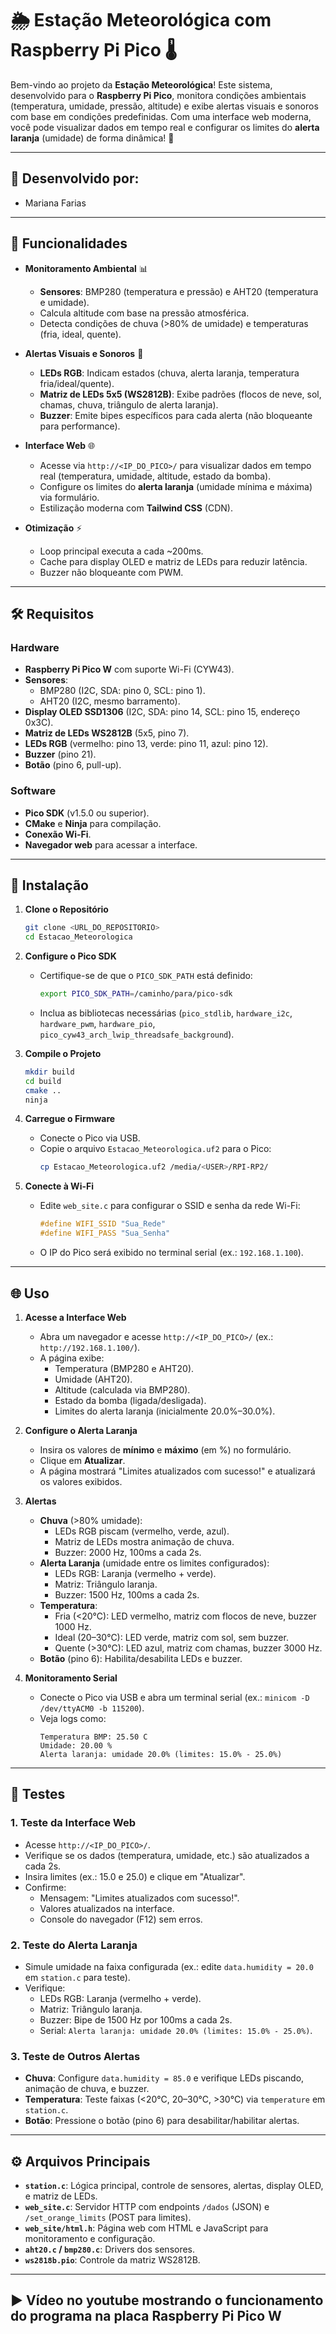 # 🌦️ Estação Meteorológica com Raspberry Pi Pico 🌡️

Bem-vindo ao projeto da **Estação Meteorológica**! Este sistema, desenvolvido para o **Raspberry Pi Pico**, monitora condições ambientais (temperatura, umidade, pressão, altitude) e exibe alertas visuais e sonoros com base em condições predefinidas. Com uma interface web moderna, você pode visualizar dados em tempo real e configurar os limites do **alerta laranja** (umidade) de forma dinâmica! 🚨

---
## :walking: Desenvolvido por:
- Mariana Farias
- ---
## 🎯 Funcionalidades

- **Monitoramento Ambiental** 📊
  - **Sensores**: BMP280 (temperatura e pressão) e AHT20 (temperatura e umidade).
  - Calcula altitude com base na pressão atmosférica.
  - Detecta condições de chuva (>80% de umidade) e temperaturas (fria, ideal, quente).

- **Alertas Visuais e Sonoros** 🔔
  - **LEDs RGB**: Indicam estados (chuva, alerta laranja, temperatura fria/ideal/quente).
  - **Matriz de LEDs 5x5 (WS2812B)**: Exibe padrões (flocos de neve, sol, chamas, chuva, triângulo de alerta laranja).
  - **Buzzer**: Emite bipes específicos para cada alerta (não bloqueante para performance).

- **Interface Web** 🌐
  - Acesse via `http://<IP_DO_PICO>/` para visualizar dados em tempo real (temperatura, umidade, altitude, estado da bomba).
  - Configure os limites do **alerta laranja** (umidade mínima e máxima) via formulário.
  - Estilização moderna com **Tailwind CSS** (CDN).

- **Otimização** ⚡
  - Loop principal executa a cada ~200ms.
  - Cache para display OLED e matriz de LEDs para reduzir latência.
  - Buzzer não bloqueante com PWM.

---

## 🛠️ Requisitos

### Hardware
- **Raspberry Pi Pico W** com suporte Wi-Fi (CYW43).
- **Sensores**:
  - BMP280 (I2C, SDA: pino 0, SCL: pino 1).
  - AHT20 (I2C, mesmo barramento).
- **Display OLED SSD1306** (I2C, SDA: pino 14, SCL: pino 15, endereço 0x3C).
- **Matriz de LEDs WS2812B** (5x5, pino 7).
- **LEDs RGB** (vermelho: pino 13, verde: pino 11, azul: pino 12).
- **Buzzer** (pino 21).
- **Botão** (pino 6, pull-up).

### Software
- **Pico SDK** (v1.5.0 ou superior).
- **CMake** e **Ninja** para compilação.
- **Conexão Wi-Fi**.
- **Navegador web** para acessar a interface.

---

## 🚀 Instalação

1. **Clone o Repositório**
   ```bash
   git clone <URL_DO_REPOSITORIO>
   cd Estacao_Meteorologica
   ```

2. **Configure o Pico SDK**
   - Certifique-se de que o `PICO_SDK_PATH` está definido:
     ```bash
     export PICO_SDK_PATH=/caminho/para/pico-sdk
     ```
   - Inclua as bibliotecas necessárias (`pico_stdlib`, `hardware_i2c`, `hardware_pwm`, `hardware_pio`, `pico_cyw43_arch_lwip_threadsafe_background`).

3. **Compile o Projeto**
   ```bash
   mkdir build
   cd build
   cmake ..
   ninja
   ```

4. **Carregue o Firmware**
   - Conecte o Pico via USB.
   - Copie o arquivo `Estacao_Meteorologica.uf2` para o Pico:
     ```bash
     cp Estacao_Meteorologica.uf2 /media/<USER>/RPI-RP2/
     ```

5. **Conecte à Wi-Fi**
   - Edite `web_site.c` para configurar o SSID e senha da rede Wi-Fi:
     ```c
     #define WIFI_SSID "Sua_Rede"
     #define WIFI_PASS "Sua_Senha"
     ```
   - O IP do Pico será exibido no terminal serial (ex.: `192.168.1.100`).

---

## 🌐 Uso

1. **Acesse a Interface Web**
   - Abra um navegador e acesse `http://<IP_DO_PICO>/` (ex.: `http://192.168.1.100/`).
   - A página exibe:
     - Temperatura (BMP280 e AHT20).
     - Umidade (AHT20).
     - Altitude (calculada via BMP280).
     - Estado da bomba (ligada/desligada).
     - Limites do alerta laranja (inicialmente 20.0%–30.0%).

2. **Configure o Alerta Laranja**
   - Insira os valores de **mínimo** e **máximo** (em %) no formulário.
   - Clique em **Atualizar**.
   - A página mostrará "Limites atualizados com sucesso!" e atualizará os valores exibidos.

3. **Alertas**
   - **Chuva** (>80% umidade):
     - LEDs RGB piscam (vermelho, verde, azul).
     - Matriz de LEDs mostra animação de chuva.
     - Buzzer: 2000 Hz, 100ms a cada 2s.
   - **Alerta Laranja** (umidade entre os limites configurados):
     - LEDs RGB: Laranja (vermelho + verde).
     - Matriz: Triângulo laranja.
     - Buzzer: 1500 Hz, 100ms a cada 2s.
   - **Temperatura**:
     - Fria (<20°C): LED vermelho, matriz com flocos de neve, buzzer 1000 Hz.
     - Ideal (20–30°C): LED verde, matriz com sol, sem buzzer.
     - Quente (>30°C): LED azul, matriz com chamas, buzzer 3000 Hz.
   - **Botão** (pino 6): Habilita/desabilita LEDs e buzzer.

4. **Monitoramento Serial**
   - Conecte o Pico via USB e abra um terminal serial (ex.: `minicom -D /dev/ttyACM0 -b 115200`).
   - Veja logs como:
     ```
     Temperatura BMP: 25.50 C
     Umidade: 20.00 %
     Alerta laranja: umidade 20.0% (limites: 15.0% - 25.0%)
     ```

---

## 🧪 Testes

### 1. Teste da Interface Web
- Acesse `http://<IP_DO_PICO>/`.
- Verifique se os dados (temperatura, umidade, etc.) são atualizados a cada 2s.
- Insira limites (ex.: 15.0 e 25.0) e clique em "Atualizar".
- Confirme:
  - Mensagem: "Limites atualizados com sucesso!".
  - Valores atualizados na interface.
  - Console do navegador (F12) sem erros.

### 2. Teste do Alerta Laranja
- Simule umidade na faixa configurada (ex.: edite `data.humidity = 20.0` em `station.c` para teste).
- Verifique:
  - LEDs RGB: Laranja (vermelho + verde).
  - Matriz: Triângulo laranja.
  - Buzzer: Bipe de 1500 Hz por 100ms a cada 2s.
  - Serial: `Alerta laranja: umidade 20.0% (limites: 15.0% - 25.0%)`.

### 3. Teste de Outros Alertas
- **Chuva**: Configure `data.humidity = 85.0` e verifique LEDs piscando, animação de chuva, e buzzer.
- **Temperatura**: Teste faixas (<20°C, 20–30°C, >30°C) via `temperature` em `station.c`.
- **Botão**: Pressione o botão (pino 6) para desabilitar/habilitar alertas.
---

## ⚙️ Arquivos Principais

- **`station.c`**: Lógica principal, controle de sensores, alertas, display OLED, e matriz de LEDs.
- **`web_site.c`**: Servidor HTTP com endpoints `/dados` (JSON) e `/set_orange_limits` (POST para limites).
- **`web_site/html.h`**: Página web com HTML e JavaScript para monitoramento e configuração.
- **`aht20.c` / `bmp280.c`**: Drivers dos sensores.
- **`ws2818b.pio`**: Controle da matriz WS2812B.

---

## :arrow_forward: Vídeo no youtube mostrando o funcionamento do programa na placa Raspberry Pi Pico W
<p align="center">
    <a href="https>Clique aqui para acessar o vídeo</a>
</p>
